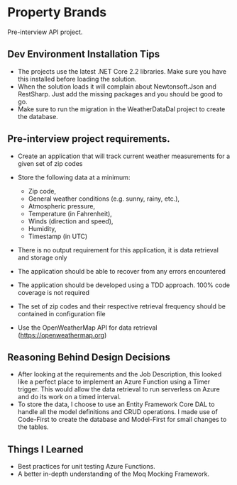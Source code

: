 # Property Brands
Pre-interview API project.

## Dev Environment Installation Tips
- The projects use the latest .NET Core 2.2 libraries. Make sure you have this installed before loading the solution.
- When the solution loads it will complain about Newtonsoft.Json and RestSharp. Just add the missing packages and you should be good to go.
- Make sure to run the migration in the WeatherDataDal project to create the database.

## Pre-interview project requirements.
- Create an application that will track current weather measurements for a given set of zip codes
- Store the following data at a minimum:
  - Zip code,
  - General weather conditions (e.g. sunny, rainy, etc.),
  - Atmospheric pressure,
  - Temperature (in Fahrenheit),
  - Winds (direction and speed),
  - Humidity,
  - Timestamp (in UTC)

- There is no output requirement for this application, it is data retrieval and storage only
- The application should be able to recover from any errors encountered
- The application should be developed using a TDD approach. 100% code coverage is not required
- The set of zip codes and their respective retrieval frequency should be contained in configuration file
- Use the OpenWeatherMap API for data retrieval (https://openweathermap.org)

## Reasoning Behind Design Decisions
- After looking at the requirements and the Job Description, this looked like a perfect place to implement an Azure Function using a Timer trigger. This would allow the data retrieval to run serverless on Azure and do its work on a timed interval.
- To store the data, I choose to use an Entity Framework Core DAL to handle all the model definitions and CRUD operations. I made use of Code-First to create the database and Model-First for small changes to the tables.

## Things I Learned
- Best practices for unit testing Azure Functions.
- A better in-depth understanding of the Moq Mocking Framework.
